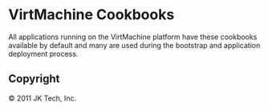 # VirtMachine Cookbooks

All applications running on the VirtMachine platform have these cookbooks available by default and many are used during the bootstrap and application deployment process.

## Copyright

&copy; 2011 JK Tech, Inc.
